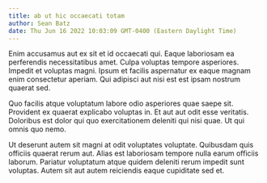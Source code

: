 ```yaml
---
title: ab ut hic occaecati totam
author: Sean Batz
date: Thu Jun 16 2022 10:03:09 GMT-0400 (Eastern Daylight Time)
---
```

Enim accusamus aut ex sit et id occaecati qui. Eaque laboriosam ea perferendis necessitatibus amet. Culpa voluptas tempore asperiores. Impedit et voluptas magni. Ipsum et facilis aspernatur ex eaque magnam enim consectetur aperiam. Qui adipisci aut nisi est est ipsam nostrum quaerat sed.

 Quo facilis atque voluptatum labore odio asperiores quae saepe sit. Provident ex quaerat explicabo voluptas in. Et aut aut odit esse veritatis. Doloribus est dolor qui quo exercitationem deleniti qui nisi quae. Ut qui omnis quo nemo.

 Ut deserunt autem sit magni at odit voluptates voluptate. Quibusdam quis officiis quaerat rerum aut. Alias est laboriosam tempore nulla earum officiis laborum. Pariatur voluptatum atque quidem deleniti rerum impedit sunt voluptas. Autem sit aut autem reiciendis eaque cupiditate sed et.